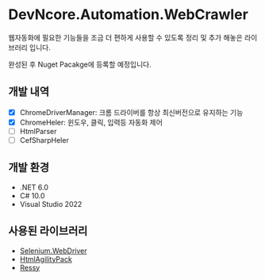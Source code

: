 # DevNcore.Automation.WebCrawler
웹자동화에 필요한 기능들을 조금 더 편하게 사용할 수 있도록 정리 및 추가 해놓은 라이브러리 입니다.

완성된 후 Nuget Pacakge에 등록할 예정입니다.

## 개발 내역
  - [x] ChromeDriverManager: 크롬 드라이버를 항상 최신버전으로 유지하는 기능
  - [x] ChromeHeler: 윈도우, 클릭, 입력등 자동화 제어
  - [ ] HtmlParser
  - [ ] CefSharpHeler

## 개발 환경
- .NET 6.0
- C# 10.0
- Visual Studio 2022

## 사용된 라이브러리
- [Selenium.WebDriver](https://www.selenium.dev/)
- [HtmlAgilityPack](https://github.com/zzzprojects/html-agility-pack)
- [Ressy](https://github.com/Tyrrrz/Ressy)
